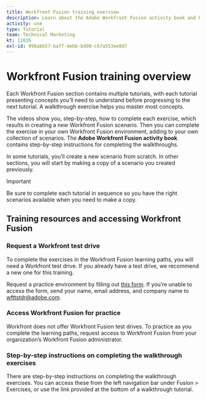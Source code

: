 ```yaml
---
title: Workfront Fusion training overview
description: Learn about the Adobe Workfront Fusion activity book and how to get a Workfront test drive account.
activity: use
type: Tutorial
team: Technical Marketing
kt: 11035
exl-id: 998abb57-baff-4ebb-bd90-c67a553ee8d7
---
```

# Workfront Fusion training overview

Each Workfront Fusion section contains multiple tutorials, with each tutorial presenting concepts you’ll need to understand before progressing to the next tutorial. A walkthrough exercise helps you master most concepts. 

The videos show you, step-by-step, how to complete each exercise, which results in creating a new Workfront Fusion scenario. Then you can complete the exercise in your own Workfront Fusion environment, adding to your own collection of scenarios. The **Adobe Workfront Fusion activity book** contains step-by-step instructions for completing the walkthroughs.

In some tutorials, you’ll create a new scenario from scratch. In other sections, you will start by making a copy of a scenario you created previously. 

>[!IMPORTANT]
>
>Be sure to complete each tutorial in sequence so you have the right scenarios available when you need to make a copy.

## Training resources and accessing Workfront Fusion

### Request a Workfront test drive

To complete the exercises in the Workfront Fusion learning paths, you will need a Workfront test drive. If you already have a test drive, we recommend a new one for this training.

Request a practice environment by filling out [this form](https://forms.office.com/r/f1J8HRGrNY). If you’re unable to access the form, send your name, email address, and company name to wfttstdr@adobe.com.

### Access Workfront Fusion for practice

Workfront does not offer Workfront Fusion test drives. To practice as you complete the learning paths, request access to Workfront Fusion from your organization’s Workfront Fusion administrator.

### Step-by-step instructions on completing the walkthrough exercises

There are step-by-step instructions on completing the walkthrough exercises. You can access these from the left navigation bar under Fusion > Exercises, or use the link provided at the bottom of a walkthrough tutorial.

